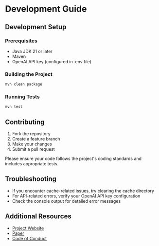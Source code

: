 # Development Guide

## Development Setup

### Prerequisites
- Java JDK 21 or later
- Maven
- OpenAI API key (configured in .env file)

### Building the Project
```bash
mvn clean package
```

### Running Tests
```bash
mvn test
```

## Contributing
1. Fork the repository
2. Create a feature branch
3. Make your changes
4. Submit a pull request

Please ensure your code follows the project's coding standards and includes appropriate tests.

## Troubleshooting
- If you encounter cache-related issues, try clearing the cache directory
- For API-related errors, verify your OpenAI API key configuration
- Check the console output for detailed error messages

## Additional Resources
- [Project Website](https://ardoco.de/)
- [Paper](https://ardoco.de/c/icse25)
- [Code of Conduct](CODE_OF_CONDUCT.md) 